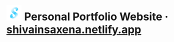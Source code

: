 
  <h1><img src="https://github.com/ShivainSaxena/PortfolioWebsite/blob/main/src/assets/logo.png" width="40" height="40"> Personal Portfolio Website · <a href="https://shivainsaxena.netlify.app" target="_blank">shivainsaxena.netlify.app</a></h1>
  
